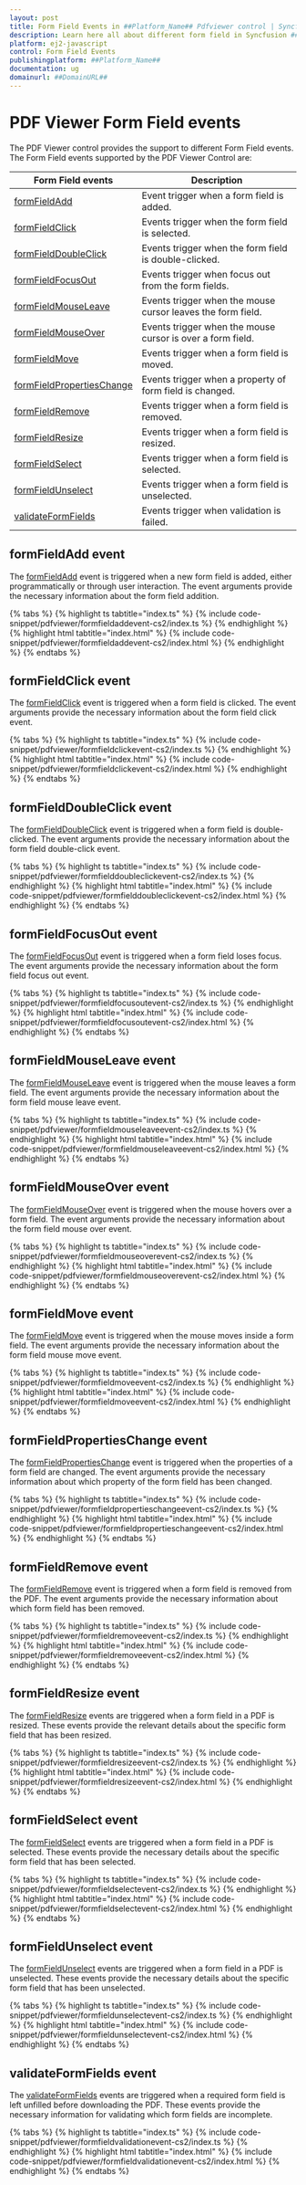 ```yaml
---
layout: post
title: Form Field Events in ##Platform_Name## Pdfviewer control | Syncfusion
description: Learn here all about different form field in Syncfusion ##Platform_Name## Pdfviewer component of Syncfusion Essential JS 2 and more.
platform: ej2-javascript
control: Form Field Events 
publishingplatform: ##Platform_Name##
documentation: ug
domainurl: ##DomainURL##
---
```


# PDF Viewer Form Field events

The PDF Viewer control provides the support to different Form Field events. The Form Field events supported by the PDF Viewer Control are:

| Form Field events | Description |
|---|---|
| [formFieldAdd](https://helpej2.syncfusion.com/javascript/documentation/api/pdfviewer/formFieldAddArgs/) | Event trigger when a form field is added.|
| [formFieldClick](https://helpej2.syncfusion.com/javascript/documentation/api/pdfviewer/formFieldClickArgs/) | Events trigger when the form field is selected.|
| [formFieldDoubleClick](https://helpej2.syncfusion.com/javascript/documentation/api/pdfviewer/formFieldDoubleClickArgs/) | Events trigger when the form field is double-clicked.|
| [formFieldFocusOut](https://helpej2.syncfusion.com/javascript/documentation/api/pdfviewer/formFieldFocusOutEventArgs/) | Events trigger when focus out from the form fields.|
| [formFieldMouseLeave](https://helpej2.syncfusion.com/javascript/documentation/api/pdfviewer/formFieldMouseLeaveArgs/) | Events trigger when the mouse cursor leaves the form field.|
| [formFieldMouseOver](https://helpej2.syncfusion.com/javascript/documentation/api/pdfviewer/formFieldMouseoverArgs/) | Events trigger when the mouse cursor is over a form field.|
| [formFieldMove](https://helpej2.syncfusion.com/javascript/documentation/api/pdfviewer/formFieldMoveArgs/) | Events trigger when a form field is moved.|
| [formFieldPropertiesChange](https://helpej2.syncfusion.com/javascript/documentation/api/pdfviewer/formFieldPropertiesChangeArgs/) | Events trigger when a property of form field is changed.|
| [formFieldRemove](https://helpej2.syncfusion.com/javascript/documentation/api/pdfviewer/formFieldRemoveArgs/) | Events trigger when a form field is removed.|
| [formFieldResize](https://helpej2.syncfusion.com/javascript/documentation/api/pdfviewer/formFieldResizeArgs/) | Events trigger when a form field is resized.|
| [formFieldSelect](https://helpej2.syncfusion.com/javascript/documentation/api/pdfviewer/formFieldSelectArgs/) | Events trigger when a form field is selected.|
| [formFieldUnselect](https://helpej2.syncfusion.com/javascript/documentation/api/pdfviewer/formFieldUnselectArgs/) | Events trigger when a form field is unselected.|
| [validateFormFields](https://helpej2.syncfusion.com/javascript/documentation/api/pdfviewer/validateFormFieldsArgs/) | Events trigger when validation is failed.|

## formFieldAdd event

The [formFieldAdd](https://helpej2.syncfusion.com/javascript/documentation/api/pdfviewer/formFieldAddArgs/) event is triggered when a new form field is added, either programmatically or through user interaction. The event arguments provide the necessary information about the form field addition.

{% tabs %}
{% highlight ts tabtitle="index.ts" %}
{% include code-snippet/pdfviewer/formfieldaddevent-cs2/index.ts %}
{% endhighlight %}
{% highlight html tabtitle="index.html" %}
{% include code-snippet/pdfviewer/formfieldaddevent-cs2/index.html %}
{% endhighlight %}
{% endtabs %}

## formFieldClick event

The [formFieldClick](https://helpej2.syncfusion.com/javascript/documentation/api/pdfviewer/formFieldClickArgs/) event is triggered when a form field is clicked. The event arguments provide the necessary information about the form field click event.

{% tabs %}
{% highlight ts tabtitle="index.ts" %}
{% include code-snippet/pdfviewer/formfieldclickevent-cs2/index.ts %}
{% endhighlight %}
{% highlight html tabtitle="index.html" %}
{% include code-snippet/pdfviewer/formfieldclickevent-cs2/index.html %}
{% endhighlight %}
{% endtabs %}

## formFieldDoubleClick event

The [formFieldDoubleClick](https://helpej2.syncfusion.com/javascript/documentation/api/pdfviewer/formFieldDoubleClickArgs/) event is triggered when a form field is double-clicked. The event arguments provide the necessary information about the form field double-click event.

{% tabs %}
{% highlight ts tabtitle="index.ts" %}
{% include code-snippet/pdfviewer/formfielddoubleclickevent-cs2/index.ts %}
{% endhighlight %}
{% highlight html tabtitle="index.html" %}
{% include code-snippet/pdfviewer/formfielddoubleclickevent-cs2/index.html %}
{% endhighlight %}
{% endtabs %}

## formFieldFocusOut event

The [formFieldFocusOut](https://helpej2.syncfusion.com/javascript/documentation/api/pdfviewer/formFieldFocusOutEventArgs/) event is triggered when a form field loses focus. The event arguments provide the necessary information about the form field focus out event.

{% tabs %}
{% highlight ts tabtitle="index.ts" %}
{% include code-snippet/pdfviewer/formfieldfocusoutevent-cs2/index.ts %}
{% endhighlight %}
{% highlight html tabtitle="index.html" %}
{% include code-snippet/pdfviewer/formfieldfocusoutevent-cs2/index.html %}
{% endhighlight %}
{% endtabs %}

## formFieldMouseLeave event

The [formFieldMouseLeave](https://helpej2.syncfusion.com/javascript/documentation/api/pdfviewer/formFieldMouseLeaveArgs/) event is triggered when the mouse leaves a form field. The event arguments provide the necessary information about the form field mouse leave event.

{% tabs %}
{% highlight ts tabtitle="index.ts" %}
{% include code-snippet/pdfviewer/formfieldmouseleaveevent-cs2/index.ts %}
{% endhighlight %}
{% highlight html tabtitle="index.html" %}
{% include code-snippet/pdfviewer/formfieldmouseleaveevent-cs2/index.html %}
{% endhighlight %}
{% endtabs %}

## formFieldMouseOver event

The [formFieldMouseOver](https://helpej2.syncfusion.com/javascript/documentation/api/pdfviewer/formFieldMouseoverArgs/) event is triggered when the mouse hovers over a form field. The event arguments provide the necessary information about the form field mouse over event.

{% tabs %}
{% highlight ts tabtitle="index.ts" %}
{% include code-snippet/pdfviewer/formfieldmouseoverevent-cs2/index.ts %}
{% endhighlight %}
{% highlight html tabtitle="index.html" %}
{% include code-snippet/pdfviewer/formfieldmouseoverevent-cs2/index.html %}
{% endhighlight %}
{% endtabs %}

## formFieldMove event

The [formFieldMove](https://helpej2.syncfusion.com/javascript/documentation/api/pdfviewer/formFieldMoveArgs/) event is triggered when the mouse moves inside a form field. The event arguments provide the necessary information about the form field mouse move event.

{% tabs %}
{% highlight ts tabtitle="index.ts" %}
{% include code-snippet/pdfviewer/formfieldmoveevent-cs2/index.ts %}
{% endhighlight %}
{% highlight html tabtitle="index.html" %}
{% include code-snippet/pdfviewer/formfieldmoveevent-cs2/index.html %}
{% endhighlight %}
{% endtabs %}

## formFieldPropertiesChange event

The [formFieldPropertiesChange](https://helpej2.syncfusion.com/javascript/documentation/api/pdfviewer/formFieldPropertiesChangeArgs/)  event is triggered when the properties of a form field are changed. The event arguments provide the necessary information about which property of the form field has been changed.

{% tabs %}
{% highlight ts tabtitle="index.ts" %}
{% include code-snippet/pdfviewer/formfieldpropertieschangeevent-cs2/index.ts %}
{% endhighlight %}
{% highlight html tabtitle="index.html" %}
{% include code-snippet/pdfviewer/formfieldpropertieschangeevent-cs2/index.html %}
{% endhighlight %}
{% endtabs %}

## formFieldRemove event

The [formFieldRemove](https://helpej2.syncfusion.com/javascript/documentation/api/pdfviewer/formFieldRemoveArgs/) event is triggered when a form field is removed from the PDF. The event arguments provide the necessary information about which form field has been removed.

{% tabs %}
{% highlight ts tabtitle="index.ts" %}
{% include code-snippet/pdfviewer/formfieldremoveevent-cs2/index.ts %}
{% endhighlight %}
{% highlight html tabtitle="index.html" %}
{% include code-snippet/pdfviewer/formfieldremoveevent-cs2/index.html %}
{% endhighlight %}
{% endtabs %}

## formFieldResize event

The [formFieldResize](https://helpej2.syncfusion.com/javascript/documentation/api/pdfviewer/formFieldResizeArgs/) events are triggered when a form field in a PDF is resized. These events provide the relevant details about the specific form field that has been resized.

{% tabs %}
{% highlight ts tabtitle="index.ts" %}
{% include code-snippet/pdfviewer/formfieldresizeevent-cs2/index.ts %}
{% endhighlight %}
{% highlight html tabtitle="index.html" %}
{% include code-snippet/pdfviewer/formfieldresizeevent-cs2/index.html %}
{% endhighlight %}
{% endtabs %}

## formFieldSelect event

The [formFieldSelect](https://helpej2.syncfusion.com/javascript/documentation/api/pdfviewer/formFieldSelectArgs/) events are triggered when a form field in a PDF is selected. These events provide the necessary details about the specific form field that has been selected.

{% tabs %}
{% highlight ts tabtitle="index.ts" %}
{% include code-snippet/pdfviewer/formfieldselectevent-cs2/index.ts %}
{% endhighlight %}
{% highlight html tabtitle="index.html" %}
{% include code-snippet/pdfviewer/formfieldselectevent-cs2/index.html %}
{% endhighlight %}
{% endtabs %}

## formFieldUnselect event

The [formFieldUnselect](https://helpej2.syncfusion.com/javascript/documentation/api/pdfviewer/formFieldUnselectArgs/) events are triggered when a form field in a PDF is unselected. These events provide the necessary details about the specific form field that has been unselected.

{% tabs %}
{% highlight ts tabtitle="index.ts" %}
{% include code-snippet/pdfviewer/formfieldunselectevent-cs2/index.ts %}
{% endhighlight %}
{% highlight html tabtitle="index.html" %}
{% include code-snippet/pdfviewer/formfieldunselectevent-cs2/index.html %}
{% endhighlight %}
{% endtabs %}

## validateFormFields event

The [validateFormFields](https://helpej2.syncfusion.com/javascript/documentation/api/pdfviewer/validateFormFieldsArgs/) events are triggered when a required form field is left unfilled before downloading the PDF. These events provide the necessary information for validating which form fields are incomplete.

{% tabs %}
{% highlight ts tabtitle="index.ts" %}
{% include code-snippet/pdfviewer/formfieldvalidationevent-cs2/index.ts %}
{% endhighlight %}
{% highlight html tabtitle="index.html" %}
{% include code-snippet/pdfviewer/formfieldvalidationevent-cs2/index.html %}
{% endhighlight %}
{% endtabs %}